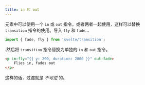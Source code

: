 ```yaml
---
title: in 和 out
---
```


元素中可以使用一个 `in` 或 `out` 指令，或者两者一起使用，这样可以替换 `transition` 指令的使用。导入 `fly` 和 `fade`...

```js
import { fade, fly } from 'svelte/transition';
```

.然后将 `transition` 指令替换为单独的 `in` 和 `out` 指令。

```html
<p in:fly="{{ y: 200, duration: 2000 }}" out:fade>
	Flies in, fades out
</p>
```

这样的话，过渡就是 _不可逆_ 的。
